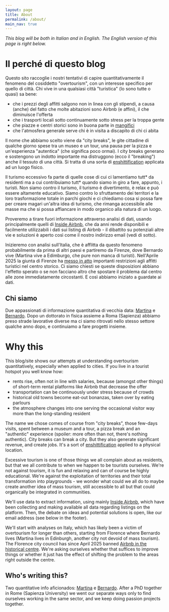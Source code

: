 ```yaml
---
layout: page
title: About
permalink: /about/
main_nav: true
---
```


_This blog will be both in Italian and in English. The English version of this page is right below._

# Il perché di questo blog 

Questo sito raccoglie i nostri tentativi di capire quantitativamente il fenomeno del cosiddetto "overtourism", con un interesse specifico per quello di città. Chi vive in una qualsiasi città "turistica" (lo sono tutte o quasi) sa bene: 
* che i prezzi degli affitti salgono non in linea con gli stipendi, a causa (anche) del fatto che molte abitazioni sono Airbnb (e affini), il che diminuisce l'offerta
* che i trasporti locali sotto continuamente sotto stress per la troppa gente
* che piazze e centri storici sono in buona parte in [mangifici](https://corrierefiorentino.corriere.it/notizie/cronaca/23_luglio_08/firenze-un-bar-o-ristorante-ogni-31-abitanti-cosi-il-mangificio-in-centro-cd3465ad-8cda-4245-a465-ea7b6b223xlk.shtml)
* che l'atmosfera generale serve chi è in visita a discapito di chi ci abita

Il nome che abbiamo scelto viene da "city breaks", le gite cittadine di qualche giorno spese tra un museo e un tour, una pausa per la pizza e un'esperienza "autentica" (che significa poco ormai). I city breaks generano e sostengono un indotto importante ma distruggono (ecco il "breaking") anche il tessuto di una città. Si tratta di una sorta di [enshittification](https://en.wikipedia.org/wiki/Enshittification#) applicata ad un luogo fisico.

Il turismo eccessivo fa parte di quelle cose di cui ci lamentiamo tutt* da residenti ma a cui contribuiamo tutt* quando siamo in giro a fare, appunto, i turisti. Non siamo contro il turismo, il turismo è divertimento, è relax e può essere altamente educativo. Siamo contro lo sfruttamento dei territori e la loro trasformazione totale in parchi giochi e ci chiediamo cosa si possa fare per creare magari un'altra idea di turismo, che rimanga accessibile alle masse ma che si possa affiancare in modo organico alla natura di un luogo.

Proveremo a tirare fuori informazione attraverso analisi di dati, usando principalmente quelli di [Inside Airbnb](https://insideAirbnb.com/about/), che da anni rende disponibili e facilmente utilizzabili i dati sui listing di Airbnb - il dibattito su potenziali altre vie e soluzioni è aperto così come il nostro indirizzo email (vedi di sotto).

Inizieremo con analisi sull'Italia, che è afflitta da questo fenomeno probabilmente da prima di altri paesi e partiremo da Firenze, dove Bernardo vive (Martina vive a Edimburgo, che pure non manca di turisti). Nell'Aprile 2025 la giunta di Firenze ha [messo in atto](https://www.comune.firenze.it/novita/comunicati/locazioni-turistiche-brevi-fissate-dalla-giunta-superfici-minime-autorizzazioni) importanti restrizioni agli affitti turistici nel centro storico. Ci siamo chiesti se queste disposizioni abbiano l'effetto sperato o se non facciano altro che spostare il problema dal centro alle zone immediatamente circostanti. E così abbiamo iniziato a guardate ai dati.

## Chi siamo

Due appassionati di informazione quantitativa di vecchia data: [Martina](https://www.linkedin.com/in/martinapugliese/) e [Bernardo](https://www.linkedin.com/in/ACoAAAxs6qIBWiGjHxClfpTLDI4CPev4243YCz8/). Dopo un dottorato in fisica assieme a Roma (Sapienza) abbiamo preso strade lavorative diverse ma ci siamo ritrovati nello stesso settore qualche anno dopo, e continuiamo a fare progetti insieme.

# Why this

This blog/site shows our attempts at understanding overtourism quantitatively, especially when applied to cities. If you live in a tourist hotspot you well know how:
* rents rise, often not in line with salaries, because (amongst other things) of short-term rental platforms like Airbnb that decrease the offer
* transportation can be continuously under stress because of crowds
* historical old towns become eat-out bonanzas, taken over by eating parlours
* the atmosphere changes into one serving the occasional visitor way more than the long-standing resident

The name we chose comes of course from "city breaks", those few-days visits, spent between a museum and a tour, a pizza break and an "authentic" experience (spoiler: more often than not, there's nothing authentic). City breaks can break a city. But they also generate significant revenue, and create jobs. It's a sort of [enshittification](https://en.wikipedia.org/wiki/Enshittification#) applied to a physical location.

Excessive tourism is one of those things we all complain about as residents, but that we all contribute to when we happen to be tourists ourselves. We're not against tourism, it is fun and relaxing and can of course be highly educational. We're against the exploitation of territories and their total transformation into playgrounds - we wonder what could we all do to maybe create another idea of mass tourism, still accessible to all but that could organically be integrated in communities.

We'll use data to extract information, using mainly [Inside Airbnb](https://insideAirbnb.com/about/), which have been collecting and making available all data regarding listings on the platform. Then, the debate on ideas and potential solutions is open, like our email address (see below in the footer).

We'll start with analyses on Italy, which has likely been a victim of overtourism for longer than others, starting from Florence where Bernardo lives (Martina lives in Edinburgh, another city not devoid of mass tourism). The Florence city council has since April 2025 banned [Airbnb in the historical centre](https://www.comune.firenze.it/novita/comunicati/locazioni-turistiche-brevi-fissate-dalla-giunta-superfici-minime-autorizzazioni). We're asking ourselves whether that suffices to improve things or whether it just has the effect of shifting the problem to the areas right outside the centre. 

## Who's writing this?

Two quantitative info aficionados: [Martina](https://www.linkedin.com/in/martinapugliese/) e [Bernardo](https://www.linkedin.com/in/ACoAAAxs6qIBWiGjHxClfpTLDI4CPev4243YCz8/). After a PhD together in Rome (Sapienza University) we went our separate ways only to find ourselves working in the same sector, and we keep doing passion projects together.